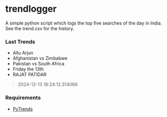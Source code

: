 # trendlogger
A simple python script which logs the top five searches of the day in India.<br>See the trend.csv for the history.<br>

<!-- Last Trends -->
### Last Trends
* Allu Arjun
* Afghanistan vs Zimbabwe
* Pakistan vs South Africa
* Friday the 13th
* RAJAT PATIDAR
> 2024-12-13 18:24:12.314066

<!-- Requirements -->
### Requirements
* [PyTrends](https://github.com/dreyco676/pytrends)
